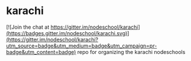# karachi

[![Join the chat at https://gitter.im/nodeschool/karachi](https://badges.gitter.im/nodeschool/karachi.svg)](https://gitter.im/nodeschool/karachi?utm_source=badge&utm_medium=badge&utm_campaign=pr-badge&utm_content=badge)
repo for organizing the karachi nodeschools
